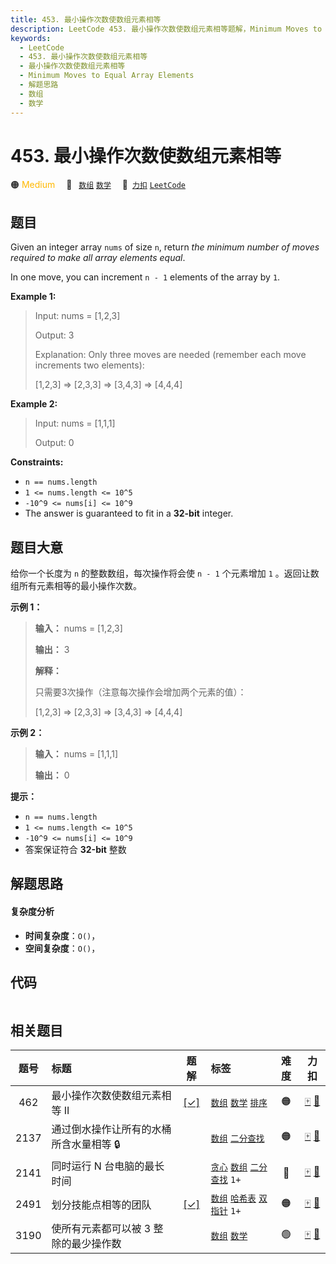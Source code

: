 ```yaml
---
title: 453. 最小操作次数使数组元素相等
description: LeetCode 453. 最小操作次数使数组元素相等题解，Minimum Moves to Equal Array Elements，包含解题思路、复杂度分析以及完整的 JavaScript 代码实现。
keywords:
  - LeetCode
  - 453. 最小操作次数使数组元素相等
  - 最小操作次数使数组元素相等
  - Minimum Moves to Equal Array Elements
  - 解题思路
  - 数组
  - 数学
---
```


# 453. 最小操作次数使数组元素相等

🟠 <font color=#ffb800>Medium</font>&emsp; 🔖&ensp; [`数组`](/tag/array.md) [`数学`](/tag/math.md)&emsp; 🔗&ensp;[`力扣`](https://leetcode.cn/problems/minimum-moves-to-equal-array-elements) [`LeetCode`](https://leetcode.com/problems/minimum-moves-to-equal-array-elements)

## 题目

Given an integer array `nums` of size `n`, return _the minimum number of moves
required to make all array elements equal_.

In one move, you can increment `n - 1` elements of the array by `1`.



**Example 1:**

> Input: nums = [1,2,3]
> 
> Output: 3
> 
> Explanation: Only three moves are needed (remember each move increments two elements):
> 
> [1,2,3]  =>  [2,3,3]  =>  [3,4,3]  =>  [4,4,4]

**Example 2:**

> Input: nums = [1,1,1]
> 
> Output: 0

**Constraints:**

  * `n == nums.length`
  * `1 <= nums.length <= 10^5`
  * `-10^9 <= nums[i] <= 10^9`
  * The answer is guaranteed to fit in a **32-bit** integer.


## 题目大意

给你一个长度为 `n` 的整数数组，每次操作将会使 `n - 1` 个元素增加 `1` 。返回让数组所有元素相等的最小操作次数。



**示例 1：**

> 
> 
> 
> 
> 
> **输入：** nums = [1,2,3]
> 
> **输出：** 3
> 
> **解释：**
> 
> 只需要3次操作（注意每次操作会增加两个元素的值）：
> 
> [1,2,3]  =>  [2,3,3]  =>  [3,4,3]  =>  [4,4,4]
> 
> 

**示例 2：**

> 
> 
> 
> 
> 
> **输入：** nums = [1,1,1]
> 
> **输出：** 0
> 
> 



**提示：**

  * `n == nums.length`
  * `1 <= nums.length <= 10^5`
  * `-10^9 <= nums[i] <= 10^9`
  * 答案保证符合 **32-bit** 整数


## 解题思路

#### 复杂度分析

- **时间复杂度**：`O()`，
- **空间复杂度**：`O()`，

## 代码

```javascript

```

## 相关题目

<!-- prettier-ignore -->
| 题号 | 标题 | 题解 | 标签 | 难度 | 力扣 |
| :------: | :------ | :------: | :------ | :------: | :------: |
| 462 | 最小操作次数使数组元素相等 II | [[✓]](/problem/0462.md) |  [`数组`](/tag/array.md) [`数学`](/tag/math.md) [`排序`](/tag/sorting.md) | 🟠 | [🀄️](https://leetcode.cn/problems/minimum-moves-to-equal-array-elements-ii) [🔗](https://leetcode.com/problems/minimum-moves-to-equal-array-elements-ii) |
| 2137 | 通过倒水操作让所有的水桶所含水量相等 🔒 |  |  [`数组`](/tag/array.md) [`二分查找`](/tag/binary-search.md) | 🟠 | [🀄️](https://leetcode.cn/problems/pour-water-between-buckets-to-make-water-levels-equal) [🔗](https://leetcode.com/problems/pour-water-between-buckets-to-make-water-levels-equal) |
| 2141 | 同时运行 N 台电脑的最长时间 |  |  [`贪心`](/tag/greedy.md) [`数组`](/tag/array.md) [`二分查找`](/tag/binary-search.md) `1+` | 🔴 | [🀄️](https://leetcode.cn/problems/maximum-running-time-of-n-computers) [🔗](https://leetcode.com/problems/maximum-running-time-of-n-computers) |
| 2491 | 划分技能点相等的团队 | [[✓]](/problem/2491.md) |  [`数组`](/tag/array.md) [`哈希表`](/tag/hash-table.md) [`双指针`](/tag/two-pointers.md) `1+` | 🟠 | [🀄️](https://leetcode.cn/problems/divide-players-into-teams-of-equal-skill) [🔗](https://leetcode.com/problems/divide-players-into-teams-of-equal-skill) |
| 3190 | 使所有元素都可以被 3 整除的最少操作数 |  |  [`数组`](/tag/array.md) [`数学`](/tag/math.md) | 🟢 | [🀄️](https://leetcode.cn/problems/find-minimum-operations-to-make-all-elements-divisible-by-three) [🔗](https://leetcode.com/problems/find-minimum-operations-to-make-all-elements-divisible-by-three) |